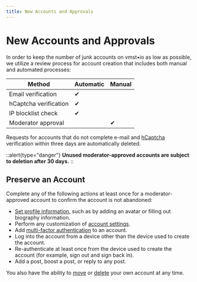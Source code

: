 ```yaml
---
title: New Accounts and Approvals
---
```


# New Accounts and Approvals

In order to keep the number of junk accounts on vmst•io as low as possible, we utilize a review process for account creation that includes both manual and automated processes:

|       **Method**      | **Automatic** | **Manual** |
|-----------------------|---------------|------------|
| Email verification    |       ✔       |            |
| hCaptcha verification |       ✔       |            |
| IP blocklist check    |       ✔       |            |
| Moderator approval    |               |      ✔     |

Requests for accounts that do not complete e-mail and [hCaptcha](https://www.hcaptcha.com/) verification within three days are automatically deleted.

::alert{type="danger"}
**Unused moderator-approved accounts are subject to deletion after 30 days.**
::

## Preserve an Account

Complete any of the following actions at least once for a moderator-approved account to confirm the account is not abandoned:

- [Set profile information](https://docs.joinmastodon.org/user/profile/), such as by adding an avatar or filling out biography information.
- Perform any customization of [account settings](https://docs.joinmastodon.org/user/preferences/).
- Add [multi-factor authentication](https://fedi.tips/using-two-factor-authentication-2fa-on-mastodon/) to an account.
- Log into the account from a device other than the device used to create the account.
- Re-authenticate at least once from the device used to create the account (for example, sign out and sign back in).
- Add a post, boost a post, or reply to any post.

You also have the ability to [move](https://docs.joinmastodon.org/user/moving/#migration) or [delete](https://docs.joinmastodon.org/user/moving/#delete) your own account at any time.
